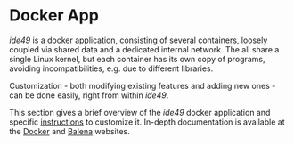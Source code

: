 # Docker App

*ide49* is a docker application, consisting of several containers, loosely coupled via shared data and a dedicated internal network. The all share a single Linux kernel, but each container has its own copy of programs, avoiding incompatibilities, e.g. due to different libraries.

Customization - both modifying existing features and adding new ones - can be done easily, right from within *ide49*. 

This section gives a brief overview of the *ide49* docker application and specific [instructions](app/customize.ipynb) to customize it. In-depth documentation is available at the [Docker](https://docs.docker.com/) and [Balena](https://www.balena.io/docs) websites.